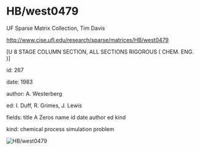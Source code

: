 # HB/west0479

 UF Sparse Matrix Collection, Tim Davis

 http://www.cise.ufl.edu/research/sparse/matrices/HB/west0479

 [U 8 STAGE COLUMN SECTION, ALL SECTIONS RIGOROUS ( CHEM. ENG. )]

 id: 267

 date: 1983

 author: A. Westerberg

 ed: I. Duff, R. Grimes, J. Lewis

 fields: title A Zeros name id date author ed kind

 kind: chemical process simulation problem

![HB/west0479](http://yifanhu.net/GALLERY/GRAPHS/GIF_SMALL/HB@west0479.gif)
